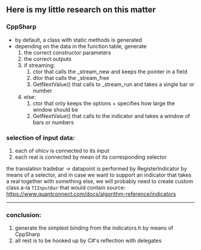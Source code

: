 ## Here is my little research on this matter

### CppSharp
- by default, a class with static methods is generated
- depending on the data in the function table, generate
	1) the correct constructor parameters
	2) the correct outputs
	3) if streaming:
		1. ctor that calls the _stream_new and keeps the pointer in a field
		2. dtor that calls the _stream_free
		3. GetNextValue() that calls to _stream_run and takes a single bar or number
	4) else:
	   	1. ctor that only keeps the options + specifies how large the window should be
	   	2. GetNextValue() that calls to the indicator and takes a window of bars or numbers

### selection of input data:
1) each of ohlcv is connected to its input
2) each real is connected by mean of its corresponding selector

the translation tradebar -> datapoint is performed by RegisterIndicator by means of a selector,
and in case we want to support an indicator that takes a real together with something else,
we will probably need to create custom class a-la `TIInputBar` that would contain
source: https://www.quantconnect.com/docs/algorithm-reference/indicators

-------------

### conclusion:
1) generate the simplest binding from the indicators.h by means of CppSharp
2) all rest is to be hooked up by C#'s reflection with delegates
